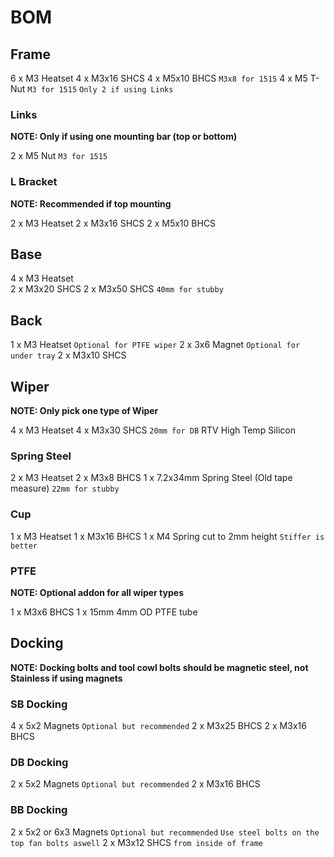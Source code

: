 # BOM

## Frame

6 x M3 Heatset
4 x M3x16 SHCS
4 x M5x10 BHCS `M3x8 for 1515`
4 x M5 T-Nut `M3 for 1515` `Only 2 if using Links`

### Links
**NOTE: Only if using one mounting bar (top or bottom)**

2 x M5 Nut `M3 for 1515`

### L Bracket
**NOTE: Recommended if top mounting**

2 x M3 Heatset
2 x M3x16 SHCS
2 x M5x10 BHCS

## Base
4 x M3 Heatset  
2 x M3x20 SHCS
2 x M3x50 SHCS `40mm for stubby`

## Back
1 x M3 Heatset `Optional for PTFE wiper`
2 x 3x6 Magnet `Optional for under tray`
2 x M3x10 SHCS

## Wiper
**NOTE: Only pick one type of Wiper**

4 x M3 Heatset
4 x M3x30 SHCS `20mm for DB`
RTV High Temp Silicon

### Spring Steel
2 x M3 Heatset
2 x M3x8 BHCS
1 x 7.2x34mm Spring Steel (Old tape measure) `22mm for stubby`

### Cup
1 x M3 Heatset
1 x M3x16 BHCS
1 x M4 Spring cut to 2mm height `Stiffer is better`

### PTFE
**NOTE: Optional addon for all wiper types**

1 x M3x6 BHCS
1 x 15mm 4mm OD PTFE tube

## Docking
**NOTE: Docking bolts and tool cowl bolts should be magnetic steel, not Stainless if using magnets**

### SB Docking
4 x 5x2 Magnets `Optional but recommended`
2 x M3x25 BHCS
2 x M3x16 BHCS

### DB Docking
2 x 5x2 Magnets `Optional but recommended`
2 x M3x16 BHCS

### BB Docking
2 x 5x2 or 6x3 Magnets `Optional but recommended` `Use steel bolts on the top fan bolts aswell`
2 x M3x12 SHCS `from inside of frame`
